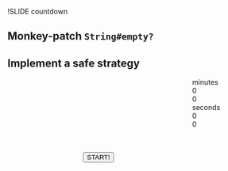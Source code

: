 !SLIDE countdown

## Monkey-patch `String#empty?`
## Implement a **safe** strategy

<div id="countdown_dashboard2" style="margin-left: 372px; width: 350px; height:150px;">
  
  <div class="dash minutes_dash">
    <span class="dash_title">minutes</span>
    <div class="digit">0</div>
    <div class="digit">0</div>
  </div>

  <div class="dash seconds_dash">
    <span class="dash_title">seconds</span>
    <div class="digit">0</div>
    <div class="digit">0</div>
  </div>

</div>

<div style="margin: 0px auto; width: 200px;">
  <button class="button" onclick="secondTimer.start();">
    START!
  </button>
</div>

<script>
  $(document).ready(function () {
    window.secondTimer = new ExerciseTimer("#countdown_dashboard2");
  });
</script>